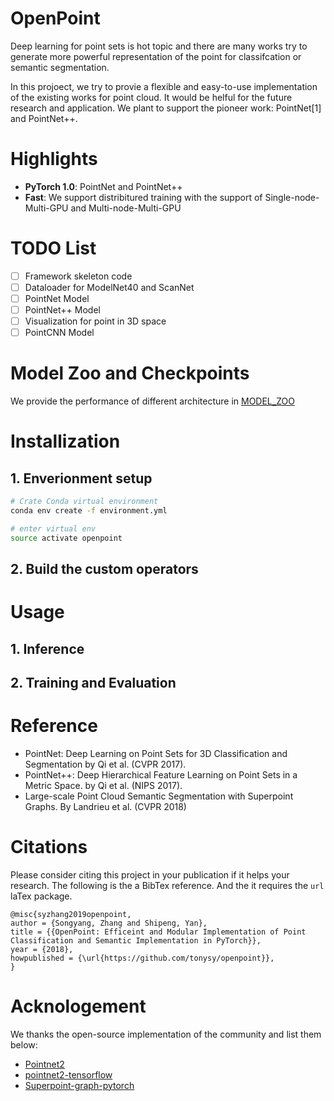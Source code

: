 # OpenPoint
Deep learning for point sets is hot topic and there are many works try to generate more powerful representation of the point for classifcation or semantic segmentation.

In this projoect, we try to provie a flexible and easy-to-use implementation of the existing works for point cloud. It would be helful for the future research and application. We plant to support the pioneer work: PointNet[1] and PointNet++.

# Highlights
- **PyTorch 1.0**: PointNet and PointNet++ 
- **Fast**: We support distribitured training with the support of Single-node-Multi-GPU and Multi-node-Multi-GPU

# TODO List
- [ ] Framework skeleton code
- [ ] Dataloader for ModelNet40 and ScanNet
- [ ] PointNet Model
- [ ] PointNet++ Model
- [ ] Visualization for point in 3D space
- [ ] PointCNN Model 
# Model Zoo and Checkpoints
We provide the performance of different architecture in [MODEL_ZOO](./MODEL_ZOO.md)
# Installization 
## 1. Enverionment setup
```bash
# Crate Conda virtual environment
conda env create -f environment.yml

# enter virtual env
source activate openpoint

```
## 2. Build the custom operators

# Usage
## 1. Inference

## 2. Training and Evaluation

# Reference
- PointNet: Deep Learning on Point Sets for 3D Classification and Segmentation by Qi et al. (CVPR 2017).
- PointNet++: Deep Hierarchical Feature Learning on Point Sets in a Metric Space. by Qi et al. (NIPS 2017).
- Large-scale Point Cloud Semantic Segmentation with Superpoint Graphs. By Landrieu et al. (CVPR 2018)
# Citations
Please consider citing this project in your publication if it helps your research. The following is the a BibTex reference. And the it requires the `url` laTex package.
```
@misc{syzhang2019openpoint,
author = {Songyang, Zhang and Shipeng, Yan},
title = {{OpenPoint: Efficeint and Modular Implementation of Point Classification and Semantic Implementation in PyTorch}},
year = {2018},
howpublished = {\url{https://github.com/tonysy/openpoint}},
}
```
# Acknologement
We thanks the open-source implementation of the community and list them below:
- [Pointnet2](https://github.com/erikwijmans/Pointnet2_PyTorch.git)
- [pointnet2-tensorflow](https://github.com/charlesq34/pointnet2)
- [Superpoint-graph-pytorch](https://github.com/charlesq34/pointnet2)
